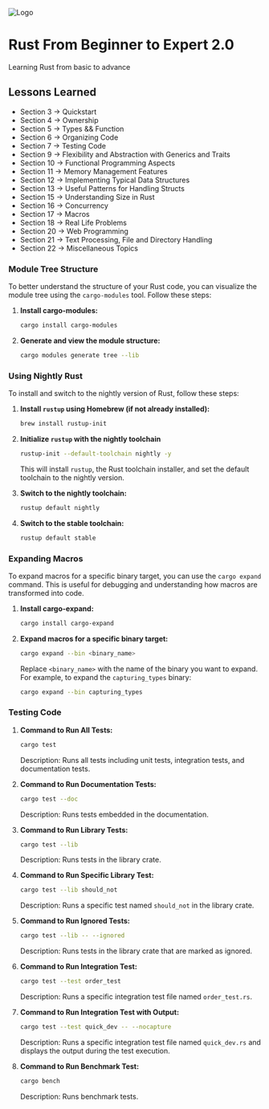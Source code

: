 ![Logo](https://jav69-public.s3.ap-southeast-1.amazonaws.com/rust_design.jpg)

# Rust From Beginner to Expert 2.0

Learning Rust from basic to advance

## Lessons Learned

- Section 3 -> Quickstart
- Section 4 -> Ownership
- Section 5 -> Types && Function
- Section 6 -> Organizing Code
- Section 7 -> Testing Code
- Section 9 -> Flexibility and Abstraction with Generics and Traits
- Section 10 -> Functional Programming Aspects
- Section 11 -> Memory Management Features
- Section 12 -> Implementing Typical Data Structures
- Section 13 -> Useful Patterns for Handling Structs
- Section 15 -> Understanding Size in Rust
- Section 16 -> Concurrency
- Section 17 -> Macros
- Section 18 -> Real Life Problems
- Section 20 -> Web Programming
- Section 21 -> Text Processing, File and Directory Handling
- Section 22 -> Miscellaneous Topics

### Module Tree Structure

To better understand the structure of your Rust code, you can visualize the module tree using the `cargo-modules` tool. Follow these steps:

1. **Install cargo-modules:**

   ```bash
   cargo install cargo-modules
   ```

2. **Generate and view the module structure:**

   ```bash
   cargo modules generate tree --lib
   ```

### Using Nightly Rust

To install and switch to the nightly version of Rust, follow these steps:

1. **Install `rustup` using Homebrew (if not already installed):**

   ```bash
   brew install rustup-init
   ```

2. **Initialize `rustup` with the nightly toolchain**

   ```bash
   rustup-init --default-toolchain nightly -y
   ```

   This will install `rustup`, the Rust toolchain installer, and set the default toolchain to the nightly version.

3. **Switch to the nightly toolchain:**

   ```bash
   rustup default nightly
   ```

4. **Switch to the stable toolchain:**

   ```bash
   rustup default stable
   ```

### Expanding Macros

To expand macros for a specific binary target, you can use the `cargo expand` command. This is useful for debugging and understanding how macros are transformed into code.

1. **Install cargo-expand:**

   ```bash
   cargo install cargo-expand
   ```

2. **Expand macros for a specific binary target:**

   ```bash
   cargo expand --bin <binary_name>
   ```

   Replace `<binary_name>` with the name of the binary you want to expand. For example, to expand the `capturing_types` binary:

   ```bash
   cargo expand --bin capturing_types
   ```

### Testing Code

1. **Command to Run All Tests:**

   ```bash
   cargo test
   ```

   Description: Runs all tests including unit tests, integration tests, and documentation tests.

2. **Command to Run Documentation Tests:**

   ```bash
   cargo test --doc
   ```

   Description: Runs tests embedded in the documentation.

3. **Command to Run Library Tests:**

   ```bash
   cargo test --lib
   ```

   Description: Runs tests in the library crate.

4. **Command to Run Specific Library Test:**

   ```bash
   cargo test --lib should_not
   ```

   Description: Runs a specific test named `should_not` in the library crate.

5. **Command to Run Ignored Tests:**

   ```bash
   cargo test --lib -- --ignored
   ```

   Description: Runs tests in the library crate that are marked as ignored.

6. **Command to Run Integration Test:**

   ```bash
   cargo test --test order_test
   ```

   Description: Runs a specific integration test file named `order_test.rs`.

7. **Command to Run Integration Test with Output:**

   ```bash
   cargo test --test quick_dev -- --nocapture
   ```

   Description: Runs a specific integration test file named `quick_dev.rs` and displays the output during the test execution.

8. **Command to Run Benchmark Test:**

   ```bash
   cargo bench
   ```

   Description: Runs benchmark tests.